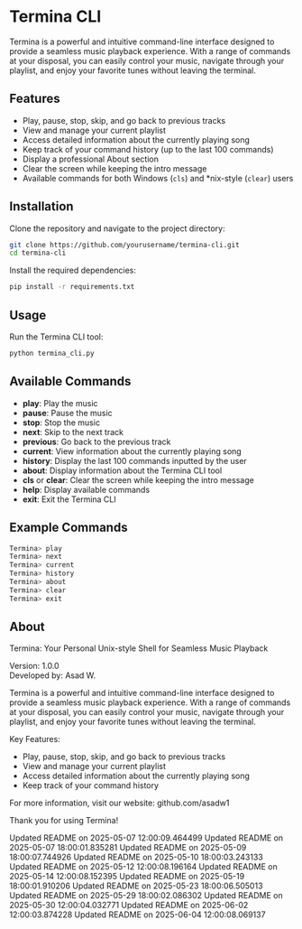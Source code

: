 # Termina CLI

Termina is a powerful and intuitive command-line interface designed to provide a seamless music playback experience. With a range of commands at your disposal, you can easily control your music, navigate through your playlist, and enjoy your favorite tunes without leaving the terminal.

## Features

- Play, pause, stop, skip, and go back to previous tracks
- View and manage your current playlist
- Access detailed information about the currently playing song
- Keep track of your command history (up to the last 100 commands)
- Display a professional About section
- Clear the screen while keeping the intro message
- Available commands for both Windows (`cls`) and *nix-style (`clear`) users

## Installation

Clone the repository and navigate to the project directory:

```bash
git clone https://github.com/yourusername/termina-cli.git
cd termina-cli
```

Install the required dependencies:

```bash
pip install -r requirements.txt
```

## Usage

Run the Termina CLI tool:

```bash
python termina_cli.py
```

## Available Commands

- **play**: Play the music
- **pause**: Pause the music
- **stop**: Stop the music
- **next**: Skip to the next track
- **previous**: Go back to the previous track
- **current**: View information about the currently playing song
- **history**: Display the last 100 commands inputted by the user
- **about**: Display information about the Termina CLI tool
- **cls** or **clear**: Clear the screen while keeping the intro message
- **help**: Display available commands
- **exit**: Exit the Termina CLI

## Example Commands

```bash
Termina> play
Termina> next
Termina> current
Termina> history
Termina> about
Termina> clear
Termina> exit
```

## About

Termina: Your Personal Unix-style Shell for Seamless Music Playback

Version: 1.0.0  
Developed by: Asad W.

Termina is a powerful and intuitive command-line interface designed to provide a seamless music playback experience. With a range of commands at your disposal, you can easily control your music, navigate through your playlist, and enjoy your favorite tunes without leaving the terminal.

Key Features:
- Play, pause, stop, skip, and go back to previous tracks
- View and manage your current playlist
- Access detailed information about the currently playing song
- Keep track of your command history

For more information, visit our website: github.com/asadw1 


Thank you for using Termina!

Updated README on 2025-05-07 12:00:09.464499
Updated README on 2025-05-07 18:00:01.835281
Updated README on 2025-05-09 18:00:07.744926
Updated README on 2025-05-10 18:00:03.243133
Updated README on 2025-05-12 12:00:08.196164
Updated README on 2025-05-14 12:00:08.152395
Updated README on 2025-05-19 18:00:01.910206
Updated README on 2025-05-23 18:00:06.505013
Updated README on 2025-05-29 18:00:02.086302
Updated README on 2025-05-30 12:00:04.032771
Updated README on 2025-06-02 12:00:03.874228
Updated README on 2025-06-04 12:00:08.069137